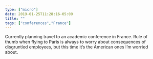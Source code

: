 ```yaml
---
type: ["micro"]
date: 2019-01-25T11:28:16-05:00
title: ""
tags: ["conferences","France"]
---
```

Currently planning travel to an academic conference in France. Rule of thumb when flying to Paris is always to worry about consequences of disgruntled employees, but this time it’s the American ones I’m worried about.
